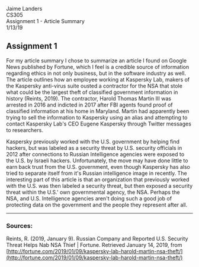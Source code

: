 Jaime Landers  
CS305  
Assignment 1 - Article Summary  
1/13/19  

## Assignment 1  
For my article summary I chose to summarize an article I found on Google News published by Fortune, which I feel is a credible source of information regarding ethics in not only business, but in the software industry as well.  The article outlines how an employee working at Kaspersky Lab, makers of the Kaspersky anti-virus suite ousted a contractor for the NSA that stole what could be the largest theft of classified government information in history (Reints, 2019).  The contractor, Harold Thomas Martin III was arrested in 2016 and indicted in 2017 after FBI agents found proof of classified information at his home in Maryland.  Martin had apparently been trying to sell the information to Kaspersky using an alias and attempting to contact Kaspersky Lab's CEO Eugene Kaspersky through Twitter messages to researchers.   

Kaspersky previously worked with the U.S. government by helping find hackers, but was labeled as a security threat by U.S. security officials in 2012 after connections to Russian Intelligence agencies were exposed to the U.S. by Israeli hackers.  Unfortunately, the move may have done little to earn back trust from the U.S. government, even though Kaspersky has also tried to separate itself from it's Russian intelligence image in recently.  The interesting part of this article is that an organization that previously worked with the U.S. was then labeled a security threat, but then exposed a security threat within the U.S.' own governmental agency, the NSA.  Perhaps the NSA, and U.S. Intelligence agencies aren't doing such a good job of protecting data on the government and the people they represent after all.   
****
### Sources:
Reints, R. (2019, January 9). Russian Company and Reported U.S. Security Threat Helps Nab NSA Thief | Fortune. Retrieved January 14, 2019, from [http://fortune.com/2019/01/09/kaspersky-lab-harold-martin-nsa-theft/](http://fortune.com/2019/01/09/kaspersky-lab-harold-martin-nsa-theft/)
